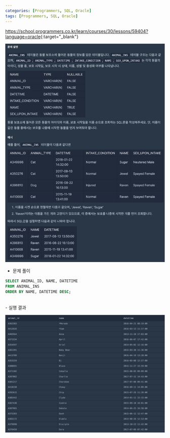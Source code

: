 ```yaml
---
categories: [Programmers, SQL, Oracle]
tags: [Programmers, SQL, Oracle] 
---
```


<https://school.programmers.co.kr/learn/courses/30/lessons/59404?language=oracle>{:target="_blank"}

![문제](/assets/img/programmers/sql/oracle/%EC%97%AC%EB%9F%AC_%EA%B8%B0%EC%A4%80%EC%9C%BC%EB%A1%9C_%EC%A0%95%EB%A0%AC%ED%95%98%EA%B8%B0(1).png)

- 문제 풀이

```sql
SELECT ANIMAL_ID, NAME, DATETIME
FROM ANIMAL_INS
ORDER BY NAME, DATETIME DESC;
```

<br>
- 실행 결과

![실행 결과](/assets/img/programmers/sql/oracle/%EC%97%AC%EB%9F%AC_%EA%B8%B0%EC%A4%80%EC%9C%BC%EB%A1%9C_%EC%A0%95%EB%A0%AC%ED%95%98%EA%B8%B0(2).png)